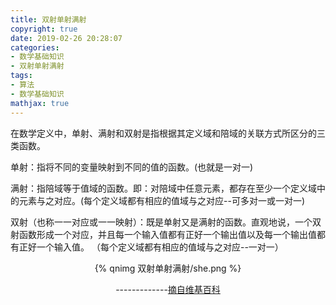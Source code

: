 ```yaml
---
title: 双射单射满射
copyright: true
date: 2019-02-26 20:28:07
categories:
- 数学基础知识
- 双射单射满射
tags:
- 算法
- 数学基础知识
mathjax: true
---
```


在数学定义中，单射、满射和双射是指根据其定义域和陪域的关联方式所区分的三类函数。

单射：指将不同的变量映射到不同的值的函数。(也就是一对一)

满射：指陪域等于值域的函数。即：对陪域中任意元素，都存在至少一个定义域中的元素与之对应。(每个定义域都有相应的值域与之对应--可多对一或一对一)

双射（也称一一对应或一一映射）：既是单射又是满射的函数。直观地说，一个双射函数形成一个对应，并且每一个输入值都有正好一个输出值以及每一个输出值都有正好一个输入值。 （每个定义域都有相应的值域与之对应--一对一）

<!--more-->

<center>{% qnimg 双射单射满射/she.png %}

-------------[摘自维基百科](https://zh.wikipedia.org/wiki/%E5%8D%95%E5%B0%84%E3%80%81%E5%8F%8C%E5%B0%84%E4%B8%8E%E6%BB%A1%E5%B0%84)
